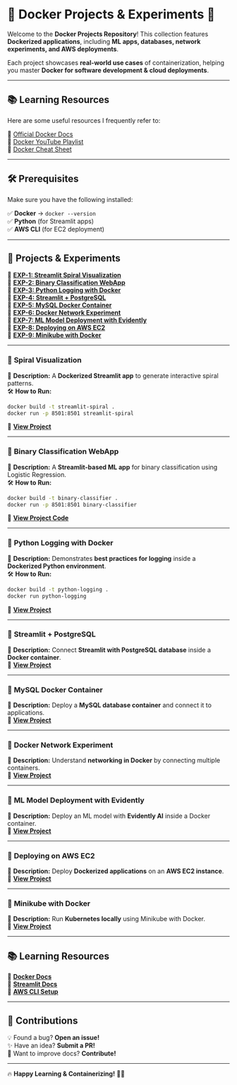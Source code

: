 # 🚀 Docker Projects & Experiments 🐳  

Welcome to the **Docker Projects Repository**! This collection features **Dockerized applications**, including **ML apps, databases, network experiments, and AWS deployments**.  

Each project showcases **real-world use cases** of containerization, helping you master **Docker for software development & cloud deployments**.  

---



## 📚 Learning Resources

Here are some useful resources I frequently refer to:

📖 [Official Docker Docs](https://docs.docker.com/)  
🎥 [Docker YouTube Playlist](https://www.youtube.com/c/Docker)  
📜 [Docker Cheat Sheet](https://dockerlabs.collabnix.com/docker/cheatsheet/)  

---

## 🛠 Prerequisites  

Make sure you have the following installed:  

✅ **Docker** → `docker --version`  
✅ **Python** (for Streamlit apps)  
✅ **AWS CLI** (for EC2 deployment)  

---

## 🚀 Projects & Experiments  

🔹 **[EXP-1: Streamlit Spiral Visualization](https://github.com/Aditya5757raj/Docker_Practices/tree/main/Exp-1)**  
🔹 **[EXP-2: Binary Classification WebApp](https://github.com/Aditya5757raj/Docker_Practices/tree/main/Exp-2)**  
🔹 **[EXP-3: Python Logging with Docker](https://github.com/Aditya5757raj/Docker_Practices/tree/main/Exp-3)**  
🔹 **[EXP-4: Streamlit + PostgreSQL](https://github.com/Aditya5757raj/Docker_Practices/tree/main/Exp-4)**  
🔹 **[EXP-5: MySQL Docker Container](https://github.com/Aditya5757raj/Docker_Practices/tree/main/Exp-5)**  
🔹 **[EXP-6: Docker Network Experiment](https://github.com/Aditya5757raj/Docker_Practices/tree/main/Exp-6)**  
🔹 **[EXP-7: ML Model Deployment with Evidently](https://github.com/Aditya5757raj/Docker_Practices/tree/main/Exp-7)**  
🔹 **[EXP-8: Deploying on AWS EC2](https://github.com/Aditya5757raj/Docker_Practices/tree/main/Exp-8)**  
🔹 **[EXP-9: Minikube with Docker](https://github.com/Aditya5757raj/Docker_Practices/tree/main/Exp-9)**  

---

### 🌟 **Spiral Visualization**  
📌 **Description:** A **Dockerized Streamlit app** to generate interactive spiral patterns.  
🛠 **How to Run:**  
```bash  
docker build -t streamlit-spiral .  
docker run -p 8501:8501 streamlit-spiral  
```
🔗 **[View Project](https://github.com/Aditya5757raj/Docker_Practices/tree/main/Exp-1)**  

---

### 🌟 **Binary Classification WebApp**  
📌 **Description:** A **Streamlit-based ML app** for binary classification using Logistic Regression.  
🛠 **How to Run:**  
```bash  
docker build -t binary-classifier .  
docker run -p 8501:8501 binary-classifier  
```
🔗 **[View Project Code](https://github.com/Aditya5757raj/Docker_Practices/tree/main/Exp-2)**  

---

### 🌟 **Python Logging with Docker**  
📌 **Description:** Demonstrates **best practices for logging** inside a **Dockerized Python environment**.  
🛠 **How to Run:**  
```bash  
docker build -t python-logging .  
docker run python-logging  
```
🔗 **[View Project](https://github.com/Aditya5757raj/Docker_Practices/tree/main/Exp-3)**  

---

### 🌟 **Streamlit + PostgreSQL**  
📌 **Description:** Connect **Streamlit with PostgreSQL database** inside a **Docker container**.  
🔗 **[View Project](https://github.com/Aditya5757raj/Docker_Practices/tree/main/Exp-4)**  

---

### 🌟 **MySQL Docker Container**  
📌 **Description:** Deploy a **MySQL database container** and connect it to applications.  
🔗 **[View Project](https://github.com/Aditya5757raj/Docker_Practices/tree/main/Exp-5)**  

---

### 🌟 **Docker Network Experiment**  
📌 **Description:** Understand **networking in Docker** by connecting multiple containers.  
🔗 **[View Project](https://github.com/Aditya5757raj/Docker_Practices/tree/main/Exp-6)**  

---

### 🌟 **ML Model Deployment with Evidently**  
📌 **Description:** Deploy an ML model with **Evidently AI** inside a Docker container.  
🔗 **[View Project](https://github.com/Aditya5757raj/Docker_Practices/tree/main/Exp-7)**  

---

### 🌟 **Deploying on AWS EC2**  
📌 **Description:** Deploy **Dockerized applications** on an **AWS EC2 instance**.  
🔗 **[View Project](https://github.com/Aditya5757raj/Docker_Practices/tree/main/Exp-8)**  

---

### 🌟 **Minikube with Docker**  
📌 **Description:** Run **Kubernetes locally** using Minikube with Docker.  
🔗 **[View Project](https://github.com/Aditya5757raj/Docker_Practices/tree/main/Exp-9)**  

---

## 📚 Learning Resources  

📖 **[Docker Docs](https://docs.docker.com/)**  
📖 **[Streamlit Docs](https://docs.streamlit.io/)**  
📖 **[AWS CLI Setup](https://aws.amazon.com/cli/)**  

---



## 🤝 Contributions  

💡 Found a bug? **Open an issue!**  
✨ Have an idea? **Submit a PR!**  
📖 Want to improve docs? **Contribute!**  

---

🔥 **Happy Learning & Containerizing!** 🐳🚀

